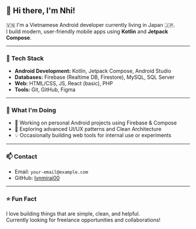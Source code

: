 ## 👋 Hi there, I'm Nhi!

🇻🇳 I'm a Vietnamese Android developer currently living in Japan 🇯🇵.  
I build modern, user-friendly mobile apps using **Kotlin** and **Jetpack Compose**.

---

### 🔧 Tech Stack

- **Android Development:** Kotlin, Jetpack Compose, Android Studio
- **Databases:** Firebase (Realtime DB, Firestore), MySQL, SQL Server
- **Web:** HTML/CSS, JS, React (basic), PHP
- **Tools:** Git, GitHub, Figma

---

### 🚀 What I'm Doing

- 🔭 Working on personal Android projects using Firebase & Compose
- 🌱 Exploring advanced UI/UX patterns and Clean Architecture
- 💡 Occasionally building web tools for internal use or experiments

---

### 📫 Contact

- Email: `your-email@example.com`
- GitHub: [lynmirai00](https://github.com/lynmirai00)

---

### ⭐ Fun Fact

I love building things that are simple, clean, and helpful.  
Currently looking for freelance opportunities and collaborations!

